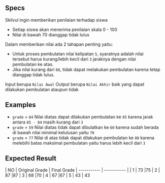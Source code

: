 ## Specs
Skilvul ingin memberikan penilaian terhadap siswa
- Setiap siswa akan menerima penilaian skala 0 - 100
- Nilai di bawah 70 dianggap tidak lulus

Dalam memberikan nilai ada 2 tahapan penting yaitu:
- Untuk proses pembulatan nilai kelipatan `5`, syaratnya adalah nilai tersebut harus kurang/lebih kecil dari `3` jaraknya dengan nilai pembulatan ke atas.
- Jika nilai kurang dari `68`, tidak dapat melakukan pembulatan karena tetap dianggap tidak lulus.

Input berupa `Nilai Awal`
Output berupa `Nilai Akhir` baik yang dapat dilakukan pembulatan ataupun tidak

## Examples
- `grade` = `84`
Nilai diatas dapat dilakukan pembulatan ke `85` karena jarak antara `85 - 84` masih kurang dari `3`
- `grade` = `59`
Nilai diatas tidak dapat dibulatkan ke `60` karena sudah berada di bawah nilai minimal kelulusan yaitu `70`
- `grade` = `77`
Nilai di atas tidak dapat dilakukan pembulatan ke `80` karena melebihi batas maksimal pembulatan yaitu harus lebih kecil dari `3`

## Expected Result
| NO      | Original Grade | Final Grade
| ----------- | ----------- |
| 1      | 73       |75
| 2   | 87        |87
| 3   | 68        |70
| 4   | 67        |67
| 5   | 43        | 43